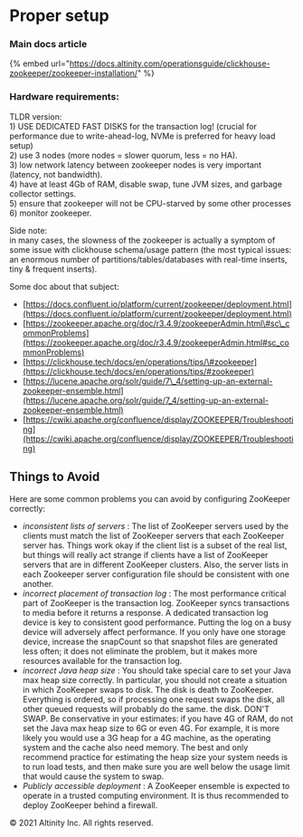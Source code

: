 # Proper setup

### Main docs article

{% embed url="https://docs.altinity.com/operationsguide/clickhouse-zookeeper/zookeeper-installation/" %}

### Hardware requirements: 

TLDR version:  
 1\) USE DEDICATED FAST DISKS for the transaction log! \(crucial for performance due to write-ahead-log, NVMe is preferred for heavy load setup\)  
 2\) use 3 nodes \(more nodes = slower quorum, less = no HA\).  
 3\) low network latency between zookeeper nodes is very important \(latency, not bandwidth\).  
 4\) have at least 4Gb of RAM, disable swap, tune JVM sizes, and garbage collector settings.  
 5\) ensure that zookeeper will not be CPU-starved by some other processes  
 6\) monitor zookeeper.

Side note:  
 in many cases, the slowness of the zookeeper is actually a symptom of some issue with clickhouse schema/usage pattern \(the most typical issues: an enormous number of partitions/tables/databases with real-time inserts, tiny & frequent inserts\).

Some doc about that subject:

* [https://docs.confluent.io/platform/current/zookeeper/deployment.html](https://docs.confluent.io/platform/current/zookeeper/deployment.html)
* [https://zookeeper.apache.org/doc/r3.4.9/zookeeperAdmin.html\#sc\_commonProblems](https://zookeeper.apache.org/doc/r3.4.9/zookeeperAdmin.html#sc_commonProblems)
* [https://clickhouse.tech/docs/en/operations/tips/\#zookeeper](https://clickhouse.tech/docs/en/operations/tips/#zookeeper)
* [https://lucene.apache.org/solr/guide/7\_4/setting-up-an-external-zookeeper-ensemble.html](https://lucene.apache.org/solr/guide/7_4/setting-up-an-external-zookeeper-ensemble.html)
* [https://cwiki.apache.org/confluence/display/ZOOKEEPER/Troubleshooting](https://cwiki.apache.org/confluence/display/ZOOKEEPER/Troubleshooting)

## Things to Avoid <a id="Propersetup-ThingstoAvoid"></a>

Here are some common problems you can avoid by configuring ZooKeeper correctly:

* _inconsistent lists of servers_ : The list of ZooKeeper servers used by the clients must match the list of ZooKeeper servers that each ZooKeeper server has. Things work okay if the client list is a subset of the real list, but things will really act strange if clients have a list of ZooKeeper servers that are in different ZooKeeper clusters. Also, the server lists in each Zookeeper server configuration file should be consistent with one another.
* _incorrect placement of transaction log_ : The most performance critical part of ZooKeeper is the transaction log. ZooKeeper syncs transactions to media before it returns a response. A dedicated transaction log device is key to consistent good performance. Putting the log on a busy device will adversely affect performance. If you only have one storage device, increase the snapCount so that snapshot files are generated less often; it does not eliminate the problem, but it makes more resources available for the transaction log.
* _incorrect Java heap size_ : You should take special care to set your Java max heap size correctly. In particular, you should not create a situation in which ZooKeeper swaps to disk. The disk is death to ZooKeeper. Everything is ordered, so if processing one request swaps the disk, all other queued requests will probably do the same. the disk. DON'T SWAP. Be conservative in your estimates: if you have 4G of RAM, do not set the Java max heap size to 6G or even 4G. For example, it is more likely you would use a 3G heap for a 4G machine, as the operating system and the cache also need memory. The best and only recommend practice for estimating the heap size your system needs is to run load tests, and then make sure you are well below the usage limit that would cause the system to swap.
* _Publicly accessible deployment_ : A ZooKeeper ensemble is expected to operate in a trusted computing environment. It is thus recommended to deploy ZooKeeper behind a firewall.

© 2021 Altinity Inc. All rights reserved.
